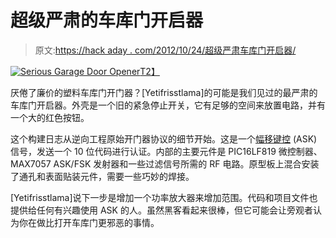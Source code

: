 # 超级严肃的车库门开启器

> 原文:[https://hack aday . com/2012/10/24/超级严肃车库门开启器/](https://hackaday.com/2012/10/24/super-serious-garage-door-opener/)

[![](../Images/76e60648457c0af9151f11183a255dc4.png "Serious Garage Door Opener")T2】](http://hackaday.com/2012/10/24/super-serious-garage-door-opener/attachment/100920121741/)

厌倦了廉价的塑料车库门开门器？[Yetifrisstlama]的可能是我们见过的最严肃的车库门开启器。外壳是一个旧的紧急停止开关，它有足够的空间来放置电路，并有一个大的红色按钮。

这个构建日志从逆向工程原始开门器协议的细节开始。这是一个[幅移键控](http://en.wikipedia.org/wiki/Amplitude-shift_keying "Amplitude Shift Keying") (ASK)信号，发送一个 10 位代码进行认证。内部的主要元件是 PIC16LF819 微控制器、MAX7057 ASK/FSK 发射器和一些过滤信号所需的 RF 电路。原型板上混合安装了通孔和表面贴装元件，需要一些巧妙的焊接。

[Yetifrisstlama]说下一步是增加一个功率放大器来增加范围。代码和项目文件也提供给任何有兴趣使用 ASK 的人。虽然黑客看起来很棒，但它可能会让旁观者认为你在做比打开车库门更邪恶的事情。